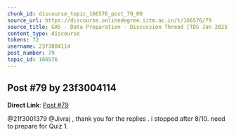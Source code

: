 ```yaml
---
chunk_id: discourse_topic_166576_post_79_00
source_url: https://discourse.onlinedegree.iitm.ac.in/t/166576/79
source_title: GA5 - Data Preparation - Discussion Thread [TDS Jan 2025]
content_type: discourse
tokens: 72
username: 23f3004114
post_number: 79
topic_id: 166576
---
```


## Post #79 by 23f3004114

**Direct Link**: [Post #79](https://discourse.onlinedegree.iitm.ac.in/t/166576/79)

@21f3001379 @Jivraj , thank you for the replies . i stopped after 8/10. need to prepare for Quiz 1.
